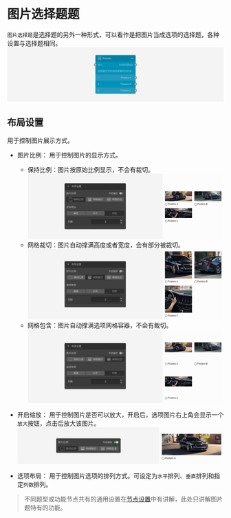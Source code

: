 ```index

```

```tag

```

```summary

```
# 图片选择题题

`图片选择题`是选择题的另外一种形式，可以看作是把图片当成选项的选择题，各种设置与选择题相同。
<img src='../../assets/snapshots/node/picture/node.png'>

## 布局设置
用于控制图片展示方式。

+ 图片比例：
  用于控制图片的显示方式。
  + 保持比例：图片按原始比例显示，不会有裁切。
    <img src='../../assets/snapshots/node/picture/none.png'>
  + 网格裁切：图片自动撑满高度或者宽度，会有部分被裁切。
    <img src='../../assets/snapshots/node/picture/cover.png'>
  + 网格包含：图片自动撑满选项网格容器，不会有裁切。
    <img src='../../assets/snapshots/node/picture/contain.png'>

+ 开启缩放：
  用于控制图片是否可以放大，开启后，选项图片右上角会显示一个`放大`按钮，点击后放大该图片。
    <img src='../../assets/snapshots/node/picture/zoom.png'>

+ 选项布局：
  用于控制图片选项的排列方式。可设定为`水平`排列、`垂直`排列和指定`列数`排列。

> 不同题型或功能节点共有的通用设置在[节点设置](../node-setting/concept.md)中有讲解，此处只讲解图片题特有的功能。
